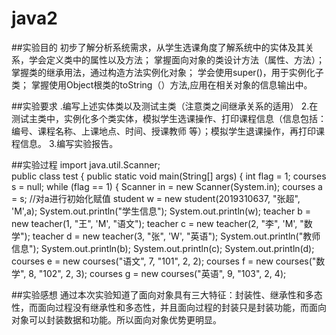 # java2
##实验目的
初步了解分析系统需求，从学生选课角度了解系统中的实体及其关系，学会定义类中的属性以及方法；
掌握面向对象的类设计方法（属性、方法）；
掌握类的继承用法，通过构造方法实例化对象；
学会使用super()，用于实例化子类；
掌握使用Object根类的toString（）方法,应用在相关对象的信息输出中。

##实验要求
.编写上述实体类以及测试主类（注意类之间继承关系的适用）
2.在测试主类中，实例化多个类实体，模拟学生选课操作、打印课程信息（信息包括：编号、课程名称、上课地点、时间、授课教师 等）；模拟学生退课操作，再打印课程信息。
3.编写实验报告。

##实验过程
import java.util.Scanner;   
public class test {
    public static void main(String[] args) {
        int flag = 1;
        courses s = null;
        while (flag == 1) {
            Scanner in = new Scanner(System.in);
            courses a = s;      //对a进行初始化赋值
            student w = new student(2019310637, "张超", 'M',a);
            System.out.println("学生信息");
            System.out.println(w);
            teacher b = new teacher(1, "王", 'M', "语文");
            teacher c = new teacher(2, "李", 'M', "数学");
            teacher d = new teacher(3, "张", 'W', "英语");
            System.out.println("教师信息");
            System.out.println(b);
            System.out.println(c);
            System.out.println(d);
            courses e = new courses("语文", 7, "101", 2, 2);
            courses f = new courses("数学", 8, "102", 2, 3);
            courses g = new courses("英语", 9, "103", 2, 4);
            
##实验感想
通过本次实验知道了面向对象具有三大特征：封装性、继承性和多态性，而面向过程没有继承性和多态性，并且面向过程的封装只是封装功能，而面向对象可以封装数据和功能。所以面向对象优势更明显。
           
        
